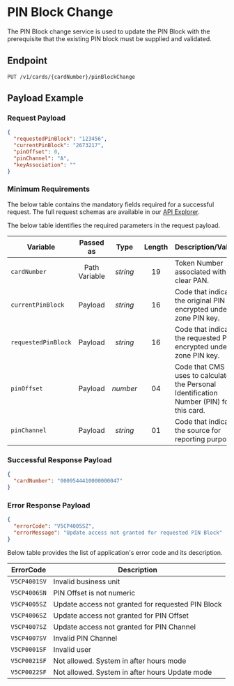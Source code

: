 # PIN Block Change

The PIN Block change service is used to update the PIN Block with the prerequisite that the existing PIN block must be supplied and validated.

## Endpoint

`PUT /v1/cards/{cardNumber}/pinBlockChange`

## Payload Example

### Request Payload

```json
{
  "requestedPinBlock": "123456",
  "currentPinBlock": "2673217",
  "pinOffset": 0,
  "pinChannel": "A",
  "keyAssociation": ""
}

```

### Minimum Requirements

The below table contains the mandatory fields required for a successful request. The full request schemas are available in our [API Explorer](../api/?type=put&path=/v1/cards/{cardNumber}/pinBlockChange).

The below table identifies the required parameters in the request payload.

| Variable | Passed as | Type | Length | Description/Values |
| -------- | :-------: | :--: | :------------: | ------------------ |
| `cardNumber` | Path Variable | *string* | 19 | Token Number associated with the clear PAN. |
| `currentPinBlock` | Payload | *string* | 16 | Code that indicates the original PIN encrypted under a zone PIN key. |
| `requestedPinBlock` | Payload | *string* | 16 | Code that indicates the requested PIN encrypted under a zone PIN key. |
| `pinOffset` | Payload | *number* | 04 | Code that CMS uses to calculate the Personal Identification Number (PIN) for this card. |
| `pinChannel` | Payload | *string* | 01 | Code that indicates the source for reporting purposes. |

### Successful Response Payload

```json
{
  "cardNumber": "0009544410000000047"
}

```

### Error Response Payload

```json
{
  "errorCode": "V5CP4005SZ",
  "errorMessage": "Update access not granted for requested PIN Block"  
}
```

Below table provides the list of application's error code and its description.

| ErrorCode |  Description |
| --------  | ------------------ |
|`V5CP4001SV`| Invalid business unit |  
|`V5CP4006SN`| PIN Offset is not numeric |
|`V5CP4005SZ`| Update access not granted for requested PIN Block |
|`V5CP4006SZ`| Update access not granted for PIN Offset |
|`V5CP4007SZ`| Update access not granted for PIN Channel |
|`V5CP4007SV`| Invalid PIN Channel |
|`V5CP0001SF`| Invalid user |
|`V5CP0021SF`| Not allowed. System in after hours mode |
|`V5CP0022SF`| Not allowed. System in after hours Update mode |
